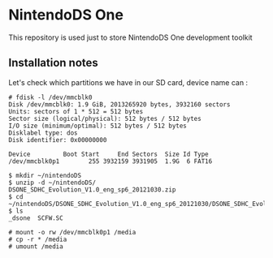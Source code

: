 # NintendoDS One
This repository is used just to store NintendoDS One development toolkit

## Installation notes
Let's check which partitions we have in our SD card, device name can :

    # fdisk -l /dev/mmcblk0
    Disk /dev/mmcblk0: 1.9 GiB, 2013265920 bytes, 3932160 sectors
    Units: sectors of 1 * 512 = 512 bytes
    Sector size (logical/physical): 512 bytes / 512 bytes
    I/O size (minimum/optimal): 512 bytes / 512 bytes
    Disklabel type: dos
    Disk identifier: 0x00000000
    
    Device         Boot Start     End Sectors  Size Id Type
    /dev/mmcblk0p1        255 3932159 3931905  1.9G  6 FAT16

    $ mkdir ~/nintendoDS
    $ unzip -d ~/nintendoDS/ DSONE_SDHC_Evolution_V1.0_eng_sp6_20121030.zip
    $ cd ~/nintendoDS/DSONE_SDHC_Evolution_V1.0_eng_sp6_20121030/DSONE_SDHC_Evolution_V1.0_eng_sp6_20121030/
    $ ls
    _dsone  SCFW.SC

    # mount -o rw /dev/mmcblk0p1 /media
    # cp -r * /media
    # umount /media
